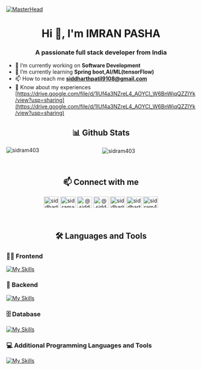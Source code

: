 [![MasterHead](assets/images/banner-img.gif)](https://sidram403.io)
<h1 align="center">Hi 👋, I'm IMRAN PASHA</h1>

<h3 align="center">A passionate full stack developer from India</h3>

- 🔭 I’m currently working on **Software Development**  
- 🌱 I’m currently learning **Spring boot,AI/ML(tensorFlow)**  
- 📫 How to reach me **siddharthpatil9108@gmail.com**  
- 📄 Know about my experiences [https://drive.google.com/file/d/1lUf4a3NZreL4_AOYCl_W6BnWjqQZZlYk/view?usp=sharing](https://drive.google.com/file/d/1lUf4a3NZreL4_AOYCl_W6BnWjqQZZlYk/view?usp=sharing)

<h2 align="center">📊 Github Stats</h2>

<div align = "center">
<p>
  <img
    align="left"
    src="https://github-readme-stats.vercel.app/api/top-langs?username=sidram403&show_icons=true&locale=en&layout=compact"
    alt="sidram403"
  />
</p>

<p>
  &nbsp;<img
    align="center"
    src="https://github-readme-stats.vercel.app/api?username=sidram403&show_icons=true&locale=en"
    alt="sidram403"
  />
</p>
</div> 
<br/>
<div align="center">
<h2>📫 Connect with me</h2>

<p align="left">
  
  <a href="https://twitter.com/siddharth_2333" target="blank"
    ><img
      align="center"
      src="https://raw.githubusercontent.com/rahuldkjain/github-profile-readme-generator/master/src/images/icons/Social/twitter.svg"
      alt="siddharth_2333"
      height="30"
      width="40"
  /></a>
  <a href="https://linkedin.com/in/sidramaraddy-m-5927121b0" target="blank"
    ><img
      align="center"
      src="https://raw.githubusercontent.com/rahuldkjain/github-profile-readme-generator/master/src/images/icons/Social/linked-in-alt.svg"
      alt="sidramaraddy-m-5927121b0"
      height="30"
      width="40"
  /></a>
  <a href="https://instagram.com/@siddharth_2131" target="blank"
    ><img
      align="center"
      src="https://raw.githubusercontent.com/rahuldkjain/github-profile-readme-generator/master/src/images/icons/Social/instagram.svg"
      alt="@siddharth_2131"
      height="30"
      width="40"
  /></a>
  <a href="https://medium.com/@siddharthpatil9108" target="blank"
    ><img
      align="center"
      src="https://raw.githubusercontent.com/rahuldkjain/github-profile-readme-generator/master/src/images/icons/Social/medium.svg"
      alt="@siddharthpatil9108"
      height="30"
      width="40"
  /></a>
  <a href="https://www.codechef.com/users/siddharthglb" target="blank"
    ><img
      align="center"
      src="https://cdn.jsdelivr.net/npm/simple-icons@3.1.0/icons/codechef.svg"
      alt="siddharthglb"
      height="30"
      width="40"
  /></a>
  <a href="https://www.hackerrank.com/siddharthpatil92" target="blank"
    ><img
      align="center"
      src="https://raw.githubusercontent.com/rahuldkjain/github-profile-readme-generator/master/src/images/icons/Social/hackerrank.svg"
      alt="siddharthpatil92"
      height="30"
      width="40"
  /></a>
  <a href="https://www.leetcode.com/sidram403" target="blank"
    ><img
      align="center"
      src="https://raw.githubusercontent.com/rahuldkjain/github-profile-readme-generator/master/src/images/icons/Social/leet-code.svg"
      alt="sidram403"
      height="30"
      width="40"
  /></a>
</p> 
</div>
<br/>
<h2 align="center">🛠️ Languages and Tools</h2>


<h3 align="left">🏄‍♂️ Frontend</h3>

[![My Skills](https://skillicons.dev/icons?i=html,css,js,react,sass,angular)](https://skillicons.dev)

<h3 align="left">🧰 Backend</h3>

[![My Skills](https://skillicons.dev/icons?i=nodejs,express)](https://skillicons.dev)

<h3 align="left">🗄️ Database</h3>

[![My Skills](https://skillicons.dev/icons?i=mongodb,mysql,couchdb)](https://skillicons.dev)

<h3 align="left"> 💻 Additional Programming Languages and Tools</h3>

[![My Skills](https://skillicons.dev/icons?i=c,cpp,python,java,git,github,linux,jenkins,aws,electron)](https://skillicons.dev)
